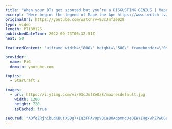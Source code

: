 ```yaml
---
title: "When your DTs get scouted but you’re a DISGUSTING GENIUS | Mape the Ape #1 - StarCraft 2"
excerpt: "Here begins the legend of Mape the Ape https://www.twitch.tv/maplez | In this game he faces the North American champion, Neeb! -- 🐷 Second Channel for Learning StarCraft 2: https://www.youtube.com/c/PiGRandom 🐷 Third Channel for Daily Pro Casts: https://www.youtube.com/c/PiGCasts -- 🐷 Watch live at"
originalUrl: https://youtube.com/watch?v=93cJmfZe0z8
type: video
length: PT18M12S
publishedDateTime: 2022-09-23T06:32:51Z
heat: 50

featuredContent: "<iframe width=\"800\" height=\"500\" frameborder=\"0\" src=\"https://www.youtube.com/embed/93cJmfZe0z8\" allow=\"accelerometer; autoplay; encrypted-media; gyroscope; picture-in-picture\" allowfullscreen></iframe>"

provider:
  name: PiG
  domain: youtube.com

topics:
  - StarCraft 2

images:
  - url: https://i.ytimg.com/vi/93cJmfZe0z8/maxresdefault.jpg
    width: 1280
    height: 720
    isCached: true

secured: "AOfqZRjnibLdKButXSDg7+IQZFFAv8pVQCaBOAqpmMcUeDEWYIHgxVhZPwUGu3cm0sqR2FHVgLWZNwj8w8FUp5FOmDdtveICso8xzzRiVLo5csRKzru6pxpXBQjAHr3yFpSByFTQpCE3uJ67n8pjTLD6X6Gk3bwiIUQ3EgdW6oKzTUDsxgfljed7Dtv3LNdbQ0mc7omm9q+lhwpVAhsP9Xr3cmLdnpl1GS3KZRO0eP2/B8JJEnLyDwxqtD3B+2zxbb55DZCa5Yfkmw0CzQVb0rw9VkZAUPhMNOdvaw81eCkKUVR7CwqZHs6UoeglHlOXE4yaLQE2DkB8dp7/SFdHZy1oZBsRxNgxFbCyq4M7P7ihoIVrot6fUyenBKOqJMjmeqGSP9+sYlmzmPSu6NRJmdahI7GIL1abp59exeCoCos=;e0vnQXAHtZaRkyeoGAnh2g=="
---
```


